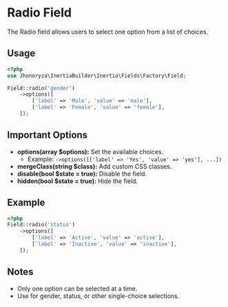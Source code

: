 # Radio Field

The Radio field allows users to select one option from a list of choices.

## Usage

```php
<?php
use Jhonoryza\InertiaBuilder\Inertia\Fields\Factory\Field;

Field::radio('gender')
    ->options([
        ['label' => 'Male', 'value' => 'male'],
        ['label' => 'Female', 'value' => 'female'],
    ]);
```

## Important Options

- **options(array $options):** Set the available choices.
  - Example: `->options([['label' => 'Yes', 'value' => 'yes'], ...])`
- **mergeClass(string $class):** Add custom CSS classes.
- **disable(bool $state = true):** Disable the field.
- **hidden(bool $state = true):** Hide the field.

## Example

```php
<?php
Field::radio('status')
    ->options([
        ['label' => 'Active', 'value' => 'active'],
        ['label' => 'Inactive', 'value' => 'inactive'],
    ]);
```

## Notes

- Only one option can be selected at a time.
- Use for gender, status, or other single-choice selections.
